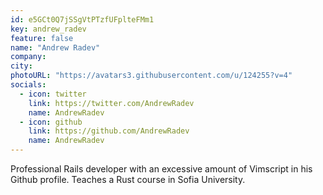 ```yaml
---
id: e5GCt0Q7jSSgVtPTzfUFplteFMm1
key: andrew_radev
feature: false
name: "Andrew Radev"
company: 
city: 
photoURL: "https://avatars3.githubusercontent.com/u/124255?v=4"
socials:
  - icon: twitter
    link: https://twitter.com/AndrewRadev
    name: AndrewRadev
  - icon: github
    link: https://github.com/AndrewRadev
    name: AndrewRadev
---
```

Professional Rails developer with an excessive amount of Vimscript in his Github profile. Teaches a Rust course in Sofia University.

